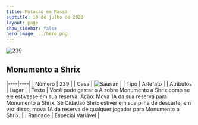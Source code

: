 ```yaml
---
title: Mutação em Massa
subtitle: 10 de julho de 2020
layout: page
show_sidebar: false
hero_image: ../hero.png
---
```


![239](https://cdn.keyforgegame.com/media/card_front/pt/479_239_JWJ44H36M6FG_pt.png)

## Monumento a Shrix

|----|----|
| Número | 239 |
| Casa | ![Saurian](https://archonarcana.com/images/thumb/9/9e/Saurian_P.png/22px-Saurian_P.png "Sauro") |
| Tipo | Artefato |
| Atributos | Lugar |
| Texto | Você pode gastar o A sobre Monumento a Shrix como se ele estivesse em sua reserva. Ação: Mova 1A da sua reserva para Monumento a Shrix. Se Cidadão Shrix estiver em sua pilha de descarte, em vez disso,  mova 1A da reserva de qualquer jogador para Monumento a Shrix. |
| Raridade | Especial Variável |
